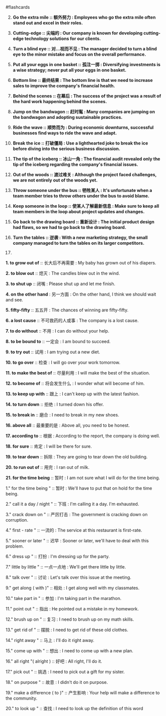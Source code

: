 #flashcards 

2. **Go the extra mile :: 额外努力 : Employees who go the extra mile often stand out and excel in their roles.**

2. **Cutting-edge :: 尖端的 : Our company is known for developing cutting-edge technology solutions for our clients.**

3. **Turn a blind eye :: 对...视而不见 : The manager decided to turn a blind eye to the minor mistake and focus on the overall performance.**

4. **Put all your eggs in one basket :: 孤注一掷 : Diversifying investments is a wise strategy; never put all your eggs in one basket.**

5. **Bottom line :: 最终结果 : The bottom line is that we need to increase sales to improve the company's financial health.**

6. **Behind the scenes :: 在幕后 : The success of the project was a result of the hard work happening behind the scenes.**

7. **Jump on the bandwagon :: 赶时髦 : Many companies are jumping on the bandwagon and adopting sustainable practices.**

8. **Ride the wave :: 顺势而为 : During economic downturns, successful businesses find ways to ride the wave and adapt.**

9. **Break the ice :: 打破僵局 : Use a lighthearted joke to break the ice before diving into the serious business discussion.**

10. **The tip of the iceberg :: 冰山一角 : The financial audit revealed only the tip of the iceberg regarding the company's financial issues.**

11. **Out of the woods :: 渡过难关 : Although the project faced challenges, we are not entirely out of the woods yet.**

12. **Throw someone under the bus :: 牺牲某人 : It's unfortunate when a team member tries to throw others under the bus to avoid blame.**

13. **Keep someone in the loop :: 使某人了解最新信息 : Make sure to keep all team members in the loop about project updates and changes.**

14. **Go back to the drawing board :: 重新设计 : The initial product design had flaws, so we had to go back to the drawing board.**

1. **Turn the tables :: 逆袭 : With a new marketing strategy, the small company managed to turn the tables on its larger competitors.**
2. 









**1. to grow out of** :: 长大后不再需要 : My baby has grown out of his diapers.

**2. to blow out** :: 熄灭 : The candles blew out in the wind.

**3. to shut up** :: 闭嘴 : Please shut up and let me finish.

**4. on the other hand** : 另一方面 : On the other hand, I think we should wait and see.

**5. fifty-fifty** :: 五五开 : The chances of winning are fifty-fifty.

**6. a lost cause** :: 不可救药的人或事 : The company is a lost cause.

**7. to do without** :: 不用 : I can do without your help.

**8. to be bound to** :: 一定会 : I am bound to succeed.

**9. to try out** :: 试用 : I am trying out a new diet.

**10. to go over** :: 检查 : I will go over your work tomorrow.

**11. to make the best of** :: 尽量利用 : I will make the best of the situation.

**12. to become of** :: 将会发生什么 : I wonder what will become of him.

**13. to keep up with** :: 跟上 : I can't keep up with the latest fashion.

**14. to turn down** :: 拒绝 : I turned down his offer.

**15. to break in** :: 磨合 : I need to break in my new shoes.

**16. above all** :: 最重要的是 : Above all, you need to be honest.

**17. according to** :: 根据 : According to the report, the company is doing well.

**18. for sure** :: 肯定 : I will be there for sure.

**19. to tear down** :: 拆除 : They are going to tear down the old building.

**20. to run out of** :: 用完 : I ran out of milk.

**21. for the time being** :: 暂时 : I am not sure what I will do for the time being.

1." for the time being " :: 暂时 : We'll have to put that on hold for the time being.

2." call it a day / night " :: 下班 : I'm calling it a day. I'm exhausted.

3." crack down on " :: 严厉打击 : The government is cracking down on corruption.

4." first - rate " :: 一流的 : The service at this restaurant is first-rate.

5." sooner or later " :: 迟早 : Sooner or later, we'll have to deal with this problem.

6." dress up " :: 打扮 : I'm dressing up for the party.

7." little by little " :: 一点一点地 : We'll get there little by little.

8." talk over " :: 讨论 : Let's talk over this issue at the meeting.

9." get along ( with )" :: 相处 : I get along well with my classmates.

10." take part in " :: 参加 : I'm taking part in the marathon.

11." point out " :: 指出 : He pointed out a mistake in my homework.

12." brush up on " :: 复习 : I need to brush up on my math skills.

13." get rid of " :: 摆脱 : I need to get rid of these old clothes.

14." right away " :: 马上 : I'll do it right away.

15." come up with " :: 想出 : I need to come up with a new plan.

16." all right "( alright ) :: 好吧 : All right, I'll do it.

17." pick out " :: 挑选 : I need to pick out a gift for my sister.

18." on purpose " :: 故意 : I didn't do it on purpose.

19." make a difference ( to )" :: 产生影响 : Your help will make a difference to the community.

20." to look up " :: 查找 : I need to look up the definition of this word


